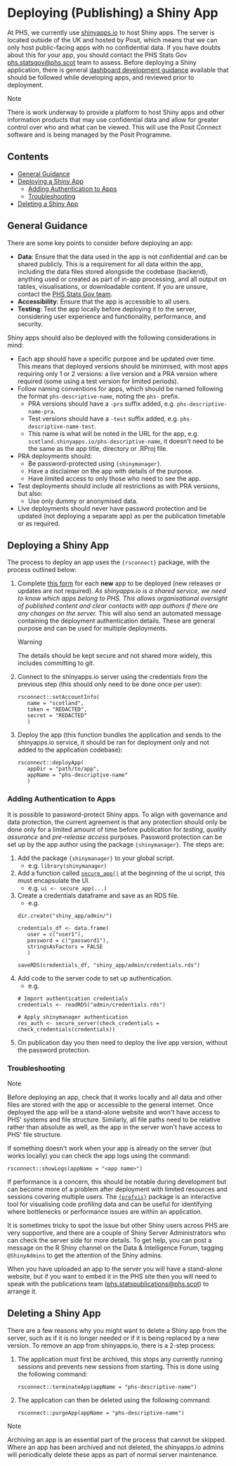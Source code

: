 # Deploying (Publishing) a Shiny App

At PHS, we currently use [shinyapps.io](http://shinyapps.io) to host Shiny apps. The server is located outside of the UK and hosted by Posit, which means that we can only host public-facing apps with no confidential data. If you have doubts about this for your app, you should contact the PHS Stats Gov [phs.statsgov@phs.scot](mailto:phs.statsgov@phs.scot) team to assess. Before deploying a Shiny application, there is general [dashboard development guidance](https://public-health-scotland.github.io/knowledge-base/docs/Information%20Sharing?doc=Dashboard%20development%20guidance.md) available that should be followed while developing apps, and reviewed prior to deployment.

> [!NOTE]
> There is work underway to provide a platform to host Shiny apps and other information products that may use confidential data and allow for greater control over who and what can be viewed. This will use the Posit Connect software and is being managed by the Posit Programme.

## Contents

  - [General Guidance](#general-guidance)
  - [Deploying a Shiny App](#deploying-a-shiny-app)
    - [Adding Authentication to Apps](#adding-authentication-to-apps)
    - [Troubleshooting](#troubleshooting)
  - [Deleting a Shiny App](#deleting-a-shiny-app)

## General Guidance

There are some key points to consider before deploying an app:

- **Data**: Ensure that the data used in the app is not confidential and can be shared publicly. This is a requirement for all data within the app, including the data files stored alongside the codebase (backend), anything used or created as part of in-app processing, and all output on tables, visualisations, or downloadable content. If you are unsure, contact the [PHS Stats Gov team](mailto:phs.statsgov@phs.scot).
- **Accessibility**: Ensure that the app is accessible to all users.
- **Testing**: Test the app locally before deploying it to the server, considering user experience and functionality, performance, and security.

Shiny apps should also be deployed with the following considerations in mind:

- Each app should have a specific purpose and be updated over time. This means that deployed versions should be minimised, with most apps requiring only 1 or 2 versions: a live version and a PRA version where required (some using a test version for limited periods).
- Follow naming conventions for apps, which should be named following the format `phs-descriptive-name`, noting the `phs-` prefix.
  - PRA versions should have a `-pra` suffix added, e.g. `phs-descriptive-name-pra`.
  - Test versions should have a `-test` suffix added, e.g. `phs-descriptive-name-test`.
  - This name is what will be noted in the URL for the app, e.g. `scotland.shinyapps.io/phs-descriptive-name`, it doesn't need to be the same as the app title, directory or .RProj file.
- PRA deployments should:
  - Be password-protected using `{shinymanager}`.
  - Have a disclaimer on the app with details of the purpose.
  - Have limited access to only those who need to see the app.
- Test deployments should include all restrictions as with PRA versions, but also:
  - Use only dummy or anonymised data.
- Live deployments should never have password protection and be updated (not deploying a separate app) as per the publication timetable or as required.

## Deploying a Shiny App

The process to deploy an app uses the `{rsconnect}` package, with the process outlined below:

1. Complete [this form](https://forms.office.com/e/shBeTxkvBD) for each **new** app to be deployed (new releases or updates are not required).
   _As shinyapps.io is a shared service, we need to know which apps belong to PHS. This allows organisational oversight of published content and clear contacts with app authors if there are any changes on the server._
   This will also send an automated message containing the deployment authentication details. These are general purpose and can be used for multiple deployments.
   > [!WARNING]
   > The details should be kept secure and not shared more widely, this includes committing to git.
2. Connect to the shinyapps.io server using the credentials from the previous step (this should only need to be done once per user):
   ```
   rsconnect::setAccountInfo(
      name = "scotland",
      token = "REDACTED",
      secret = "REDACTED"
      )
   ```
3. Deploy the app (this function bundles the application and sends to the shinyapps.io service, it should be ran for deployment only and not added to the application codebase):
   ```
   rsconnect::deployApp(
      appDir = "path/to/app",
      appName = "phs-descriptive-name"
      )
   ```

### Adding Authentication to Apps

It is possible to password-protect Shiny apps. To align with governance and data protection, the current agreement is that any protection should only be done only for a limited amount of time before publication for _testing_, _quality assurance_ and _pre-release access_ purposes. Password protection can be set up by the app author using the package `{shinymanager}`. The steps are:

1. Add the package `{shinymanager}` to your global script.
   - e.g. `library(shinymanager)`
2. Add a function called [`secure_app()`](https://search.r-project.org/CRAN/refmans/shinymanager/html/secure-app.html) at the beginning of the ui script, this must encapsulate the UI.
   - e.g. `ui <- secure_app(...)`
3. Create a credentials dataframe and save as an RDS file.
   - e.g.
   ```
   dir.create("shiny_app/admin/")

   credentials_df <- data.frame(
      user = c("user1"),
      password = c("password1"),
      stringsAsFactors = FALSE
      )

   saveRDS(credentials_df, "shiny_app/admin/credentials.rds")
   ```
4. Add code to the server code to set up authentication.
   - e.g.
   ```
   # Import authentication credentials
   credentials <- readRDS("admin/credentials.rds")

   # Apply shinymanager authentication
   res_auth <- secure_server(check_credentials = check_credentials(credentials))
   ``` 
5. On publication day you then need to deploy the live app version, without the password protection.

### Troubleshooting

> [!NOTE]
> Before deploying an app, check that it works locally and all data and other files are stored with the app or accessible to the general internet. Once deployed the app will be a stand-alone website and won't have access to PHS' systems and file structure.
> Similarly, all file paths need to be relative rather than absolute as well, as the app in the server won't have access to PHS' file structure.

If something doesn't work when your app is already on the server (but works locally) you can check the app logs using the command:  

`rsconnect::showLogs(appName = "<app name>")`

If performance is a concern, this should be notable during development but can become more of a problem after deployment with limited resources and sessions covering multiple users. The [`{profvis}`](https://profvis.r-lib.org/index.html) package is an interactive tool for visualising code profiling data and can be useful for identifying where bottlenecks or performance issues are within an application.

It is sometimes tricky to spot the issue but other Shiny users across PHS are very supportive, and there are a couple of Shiny Server Administrators who can check the server side for more details. To get help, you can post a message on the R Shiny channel on the Data & Intelligence Forum, tagging `@ShinyAdmins` to get the attention of the Shiny admins.

When you have uploaded an app to the server you will have a stand-alone website, but if you want to embed it in the PHS site then you will need to speak with the publications team (<phs.statspublications@phs.scot>) to arrange it.  

## Deleting a Shiny App

There are a few reasons why you might want to delete a Shiny app from the server, such as if it is no longer needed or if it is being replaced by a new version. To remove an app from shinyapps.io, there is a 2-step process:

1. The application must first be archived, this stops any currently running sessions and prevents new sessions from starting. This is done using the following command:
   ```
   rsconnect::terminateApp(appName = "phs-descriptive-name")
   ```
2. The application can then be deleted using the following command:
   ```
   rsconnect::purgeApp(appName = "phs-descriptive-name")
   ```

> [!NOTE]
> Archiving an app is an essential part of the process that cannot be skipped. Where an app has been archived and not deleted, the shinyapps.io admins will periodically delete these apps as part of normal server maintenance.
